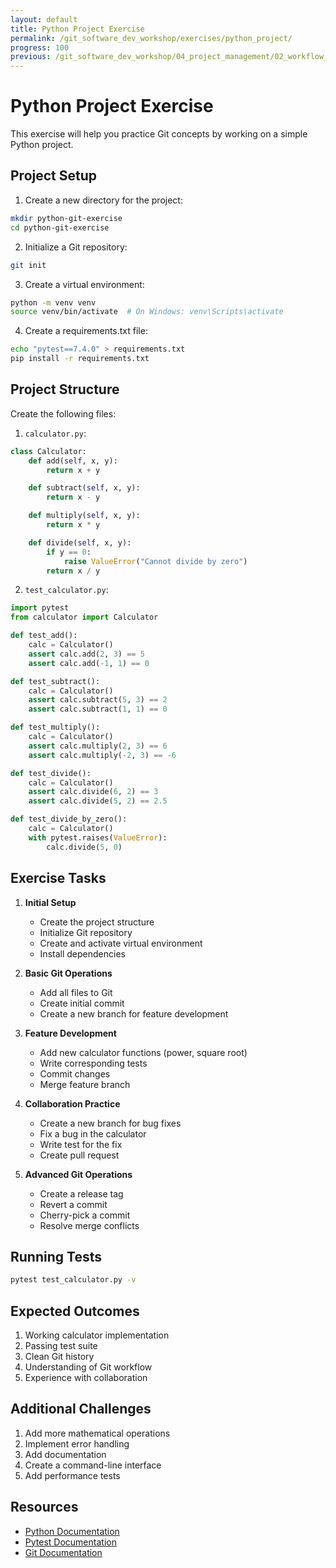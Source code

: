 ```yaml
---
layout: default
title: Python Project Exercise
permalink: /git_software_dev_workshop/exercises/python_project/
progress: 100
previous: /git_software_dev_workshop/04_project_management/02_workflow_strategies/
---
```


# Python Project Exercise

This exercise will help you practice Git concepts by working on a simple Python project.

## Project Setup

1. Create a new directory for the project:
```bash
mkdir python-git-exercise
cd python-git-exercise
```

2. Initialize a Git repository:
```bash
git init
```

3. Create a virtual environment:
```bash
python -m venv venv
source venv/bin/activate  # On Windows: venv\Scripts\activate
```

4. Create a requirements.txt file:
```bash
echo "pytest==7.4.0" > requirements.txt
pip install -r requirements.txt
```

## Project Structure

Create the following files:

1. `calculator.py`:
```python
class Calculator:
    def add(self, x, y):
        return x + y

    def subtract(self, x, y):
        return x - y

    def multiply(self, x, y):
        return x * y

    def divide(self, x, y):
        if y == 0:
            raise ValueError("Cannot divide by zero")
        return x / y
```

2. `test_calculator.py`:
```python
import pytest
from calculator import Calculator

def test_add():
    calc = Calculator()
    assert calc.add(2, 3) == 5
    assert calc.add(-1, 1) == 0

def test_subtract():
    calc = Calculator()
    assert calc.subtract(5, 3) == 2
    assert calc.subtract(1, 1) == 0

def test_multiply():
    calc = Calculator()
    assert calc.multiply(2, 3) == 6
    assert calc.multiply(-2, 3) == -6

def test_divide():
    calc = Calculator()
    assert calc.divide(6, 2) == 3
    assert calc.divide(5, 2) == 2.5

def test_divide_by_zero():
    calc = Calculator()
    with pytest.raises(ValueError):
        calc.divide(5, 0)
```

## Exercise Tasks

1. **Initial Setup**
   - Create the project structure
   - Initialize Git repository
   - Create and activate virtual environment
   - Install dependencies

2. **Basic Git Operations**
   - Add all files to Git
   - Create initial commit
   - Create a new branch for feature development

3. **Feature Development**
   - Add new calculator functions (power, square root)
   - Write corresponding tests
   - Commit changes
   - Merge feature branch

4. **Collaboration Practice**
   - Create a new branch for bug fixes
   - Fix a bug in the calculator
   - Write test for the fix
   - Create pull request

5. **Advanced Git Operations**
   - Create a release tag
   - Revert a commit
   - Cherry-pick a commit
   - Resolve merge conflicts

## Running Tests

```bash
pytest test_calculator.py -v
```

## Expected Outcomes

1. Working calculator implementation
2. Passing test suite
3. Clean Git history
4. Understanding of Git workflow
5. Experience with collaboration

## Additional Challenges

1. Add more mathematical operations
2. Implement error handling
3. Add documentation
4. Create a command-line interface
5. Add performance tests

## Resources

- [Python Documentation](https://docs.python.org/)
- [Pytest Documentation](https://docs.pytest.org/)
- [Git Documentation](https://git-scm.com/doc) 